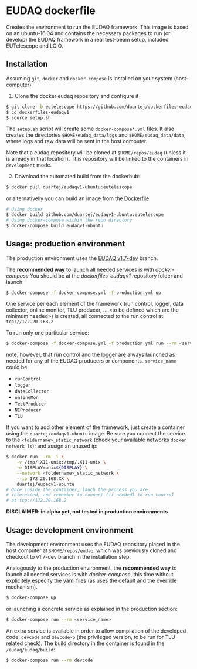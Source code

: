 # EUDAQ dockerfile

Creates the environment to run the EUDAQ framework. This image is based on an 
ubuntu-16.04 and contains the necessary packages to run (or develop) the EUDAQ
framework in a real test-beam setup, included EUTelescope and LCIO.

## Installation
Assuming ```git```, ```docker``` and ```docker-compose``` is installed on your 
system (host-computer). 

1. Clone the docker eudaq repository and configure it
```bash 
$ git clone -b eutelescope https://github.com/duartej/dockerfiles-eudaqv1
$ cd dockerfiles-eudaqv1
$ source setup.sh
```
The ```setup.sh``` script will create some ```docker-compose*.yml``` files. It 
also creates the directories ```$HOME/eudaq_data/logs``` and 
```$HOME/eudaq_data/data```, where logs and raw data will be sent in the host 
computer.

Note that a eudaq repository will be cloned at ```$HOME/repos/eudaq``` (unless 
it is already in that location). This repository will be linked to the 
containers in ```development``` mode.

2. Download the automated build from the dockerhub: 
```bash
$ docker pull duartej/eudaqv1-ubuntu:eutelescope
```
or alternativelly you can build an image from the [Dockerfile](Dockerfile)
```bash
# Using docker
$ docker build github.com/duartej/eudaqv1-ubuntu:eutelescope
# Using docker-compose within the repo directory
$ docker-compose build eudaqv1-ubuntu
```
## Usage: production environment
The production environment uses the [EUDAQ v1.7-dev](https://github.com/eudaq/eudaq/tree/v1.7-dev) branch. 

The **recommended way** to launch all needed services is with _docker-compose_ 
You should be at the _dockerfiles-eudaqv1_ repository folder and launch:
```bash 
$ docker-compose -f docker-compose.yml -f production.yml up 
```
One service per each element of the framework (run control, logger, data 
collector, online monitor, TLU producer, ... \<to be defined which are the 
minimum needed\>) is created, all connected to the run control at 
```tcp://172.20.168.2```

To run only one particular service:
```bash
$ docker-compose -f docker-compose.yml -f production.yml run --rm <service_name>
```
note, however, that run control and the logger are always launched as
needed for any of the EUDAQ producers or components. ```service_name``` 
could be: 
 * ```runControl```
 * ```logger```
 * ```dataCollector```
 * ```onlineMon```
 * ```TestProducer```
 * ```NIProducer```
 * ```TLU```

If you want to add other element of the framework, just create a container using 
the ```duartej/eudaqv1-ubuntu``` image. Be sure you connect the service to the 
```<foldername>_static_network``` (check your available networks ```docker network
ls```); and assign an unused ip:
```bash
$ docker run --rm -i \
    -v /tmp/.X11-unix:/tmp/.X11-unix \
    -e DISPLAY=unix${DISPLAY} \
    --network <foldername>_static_network \
    --ip 172.20.168.XX \
    duartej/eudaqv1-ubuntu
# Once inside the container, lauch the process you are 
# interested, and remember to connect (if needed) to run control
# at tcp://172.20.168.2
```

**DISCLAIMER: in alpha yet, not tested in production environments**

## Usage: development environment
The development environment uses the EUDAQ repository placed in the host computer 
at ```$HOME/repos/eudaq```, which was previously cloned and checkout to v1.7-dev 
branch in the installation step.

Analogously to the production environment, the **recommended way** to launch all
needed services is with _docker-compose_, this time without explicitely especify 
the yaml files (as uses the default and the override mechanism).
```bash 
$ docker-compose up 
```
or launching a concrete service as explained in the production section:
```bash
$ docker-compose run --rm <service_name>
```

An extra service is available in order to allow compilation of the developed code: 
```devcode``` and ```devcode-p``` (the privileged version, to be run for TLU related
check).  The build directory in the container  is found in the ```/eudaq/eudaq/build```: 
```bash
$ docker-compose run --rm devcode
```


